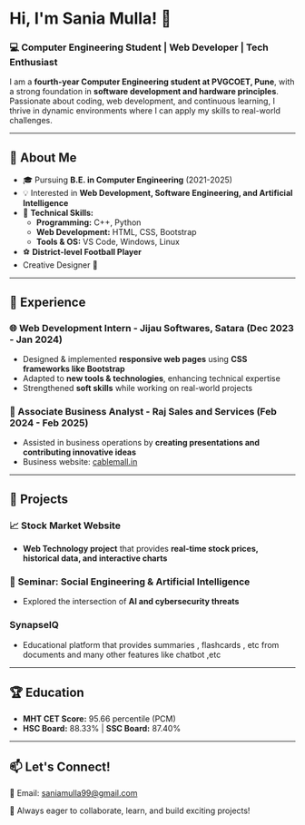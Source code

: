 # Hi, I'm Sania Mulla! 👋

### 💻 Computer Engineering Student | Web Developer | Tech Enthusiast

I am a **fourth-year Computer Engineering student at PVGCOET, Pune**, with a strong foundation in **software development and hardware principles**. Passionate about coding, web development, and continuous learning, I thrive in dynamic environments where I can apply my skills to real-world challenges.

---

## 🔹 About Me
- 🎓 Pursuing **B.E. in Computer Engineering** (2021-2025)  
- 💡 Interested in **Web Development, Software Engineering, and Artificial Intelligence**  
- 🔨 **Technical Skills:**  
  - **Programming:** C++, Python  
  - **Web Development:** HTML, CSS, Bootstrap  
  - **Tools & OS:** VS Code, Windows, Linux  
- ⚽ **District-level Football Player**
- Creative Designer 🎨
 
---

## 💼 Experience  
### 🌐 Web Development Intern - **Jijau Softwares, Satara** (Dec 2023 - Jan 2024)  
- Designed & implemented **responsive web pages** using **CSS frameworks like Bootstrap**  
- Adapted to **new tools & technologies**, enhancing technical expertise  
- Strengthened **soft skills** while working on real-world projects  

### 🏢 Associate Business Analyst - **Raj Sales and Services** (Feb 2024 - Feb 2025) 
- Assisted in business operations by **creating presentations and contributing innovative ideas**  
- Business website: [cablemall.in](https://cablemall.in)  

---

## 📌 Projects  
### 📈 **Stock Market Website**  
- **Web Technology project** that provides **real-time stock prices, historical data, and interactive charts**  

### 📑 **Seminar: Social Engineering & Artificial Intelligence**  
- Explored the intersection of **AI and cybersecurity threats**

### **SynapseIQ**
- Educational platform that provides summaries , flashcards , etc from documents and many other features like chatbot ,etc 

---

## 🏆 Education  
- **MHT CET Score:** 95.66 percentile (PCM)  
- **HSC Board:** 88.33% | **SSC Board:** 87.40%  
 

---

## 📫 Let's Connect!  
📩 Email: [saniamulla99@gmail.com](mailto:saniamulla99@gmail.com)  
 

🚀 Always eager to collaborate, learn, and build exciting projects!
